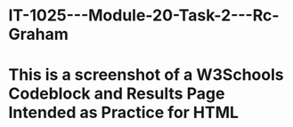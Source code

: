 # IT-1025---Module-20-Task-2---Rc-Graham
# This is a screenshot of a W3Schools Codeblock and Results Page Intended as Practice for HTML
